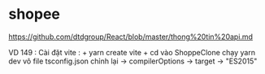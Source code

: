 # shopee

https://github.com/dtdgroup/React/blob/master/thong%20tin%20api.md

VD 149 : Cài đặt vite : + yarn create vite + cd vào ShoppeClone chạy yarn dev
vô file tsconfig.json chỉnh lại -> compilerOptions -> target -> "ES2015"
